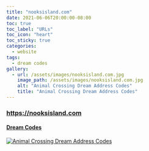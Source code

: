 ```yaml
---
title: "nooksisland.com"
date: 2021-06-06T20:00:00-08:00
toc: true
toc_label: "URLs"
toc_icon: "heart"
toc_sticky: true
categories:
  - website
tags:
  - dream codes
gallery:
  - url: /assets/images/nooksisland.com.jpg
    image_path: /assets/images/nooksisland.com.jpg
    alt: "Animal Crossing Dream Address Codes"
    title: "Animal Crossing Dream Address Codes"
---
```


### https://nooksisland.com

#### [Dream Codes](https://nooksisland.com/dream-addresses)

[![Animal Crossing Dream Address Codes](https://animalcrossing.design/assets/images/nooksisland.com.jpg)](https://nooksisland.com/dream-addresses)

